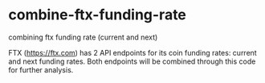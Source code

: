 # combine-ftx-funding-rate
combining ftx funding rate (current and next)

FTX (https://ftx.com) has 2 API endpoints for its coin funding rates: current and next funding rates. Both endpoints will be combined through this code for further analysis.
